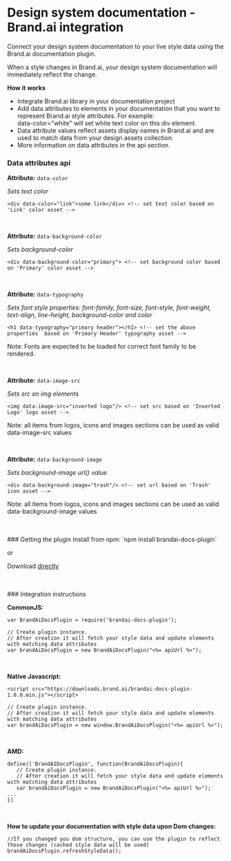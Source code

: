 Design system documentation - Brand.ai integration
===

Connect your design system documentation to your live style data using the Brand.ai documentation plugin.

When a style changes in Brand.ai, your design system documentation will immediately reflect the change.

**How it works**
<ul>
<li>Integrate Brand.ai library in your documentation project</li>
<li>Add data attributes to elements in your documentation that you want to represent Brand.ai style attributes. For
  example:<br/> data-color="white" will set white text color on this div element.</li>
<li>Data attribute values reflect assets display names in Brand.ai and are used to match data from your design
  assets collection.</li>
<li>More information on data attributes in the api section.</li>
</ul>

### Data attributes api

**Attribute:** `data-color`

*Sets text color*

    <div data-color="link">some link</div> <!-- set text color based on 'Link' color asset -->

<br/>


**Attribute:** `data-background-color`

*Sets background-color*

    <div data-background-color="primary"> <!-- set background color based on 'Primary' color asset -->

<br/>


**Attribute:** `data-typography`

*Sets font style properties: font-family, font-size, font-style, font-weight, text-align, line-height, background-color and color*

    <h1 data-typography="primary header"></h1> <!-- set the above properties  based on 'Primary Header' typography asset -->

Note:  Fonts are expected to be loaded for correct font family to be rendered.

<br/>

**Attribute:** `data-image-src`

*Sets src on img elements*

    <img data-image-src="inverted logo"/> <!-- set src based on 'Inverted Logo' logo asset -->

Note: all items from logos, icons and images sections can be used as valid data-image-src values

<br/>


**Attribute:** `data-background-image`

*Sets background-image url() value*

    <div data-background-image="trash"/> <!-- set url based on 'Trash' icon asset -->

Note: all items from logos, icons and images sections can be used as valid data-background-image values


<br/>
<br/>
### Getting the plugin
Install from npm:
    `npm install brandai-docs-plugin`


or 

Download <a href="https://downloads.brand.ai/brandai-docs-plugin-1.0.0.min.js">directly</a>

<br/>
<br/>
### Integration instructions


**CommonJS:**
```
var BrandAiDocsPlugin = require('brandai-docs-plugin');

// Create plugin instance.
// After creation it will fetch your style data and update elements with matching data attributes
var brandAiDocsPlugin = new BrandAiDocsPlugin("<%= apiUrl %>");

```
<br/>

**Native Javascript:**
```
<script src="https://downloads.brand.ai/brandai-docs-plugin-1.0.0.min.js"></script>

// Create plugin instance.
// After creation it will fetch your style data and update elements with matching data attributes
var brandAiDocsPlugin = new window.BrandAiDocsPlugin("<%= apiUrl %>");
```
<br/>

**AMD:**
```
define(['BrandAIDocsPlugin', function(BrandAiDocsPlugin){
   // Create plugin instance.
   // After creation it will fetch your style data and update elements with matching data attributes
   var brandAiDocsPlugin = new BrandAiDocsPlugin("<%= apiUrl %>");
...
}]
```
<br/>




**How to update your documentation with style data upon Dom changes:**


```
//If you changed you dom structure, you can use the plugin to reflect those changes (cached style data will be used)
brandAiDocsPlugin.refreshStyleData();
```
<br/>




